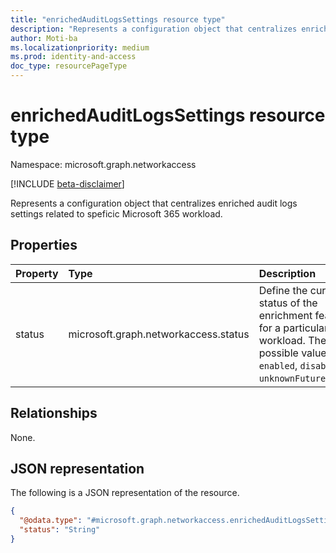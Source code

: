 ```yaml
---
title: "enrichedAuditLogsSettings resource type"
description: "Represents a configuration object that centralizes enriched audit logs settings related to speficic Microsoft 365 workload."
author: Moti-ba
ms.localizationpriority: medium
ms.prod: identity-and-access
doc_type: resourcePageType
---
```


# enrichedAuditLogsSettings resource type

Namespace: microsoft.graph.networkaccess

[!INCLUDE [beta-disclaimer](../../includes/beta-disclaimer.md)]

Represents a configuration object that centralizes enriched audit logs settings related to speficic Microsoft 365 workload.

## Properties
|Property|Type|Description|
|:---|:---|:---|
|status|microsoft.graph.networkaccess.status|Define the current status of the enrichment feature for a particular workload. The possible values are: `enabled`, `disabled`, `unknownFutureValue`.|

## Relationships
None.

## JSON representation
The following is a JSON representation of the resource.
<!-- {
  "blockType": "resource",
  "@odata.type": "microsoft.graph.networkaccess.enrichedAuditLogsSettings"
}
-->
``` json
{
  "@odata.type": "#microsoft.graph.networkaccess.enrichedAuditLogsSettings",
  "status": "String"
}
```


